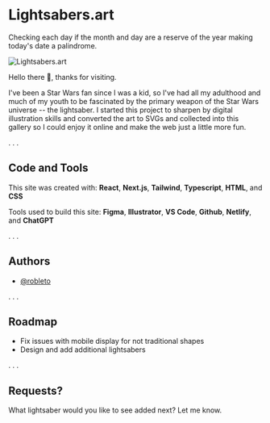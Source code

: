 # Lightsabers.art
Checking each day if the month and day are a reserve of the year making today's date a palindrome.

![Lightsabers.art](https://cdn.dribbble.com/userupload/16210797/file/original-9793907840557f0adec01ec1c83b621d.png?resize=1504x1222)


Hello there 👋, thanks for visiting.

I've been a Star Wars fan since I was a kid, so I've had all my adulthood and much of my youth to be fascinated by the primary weapon of the Star Wars universe -- the lightsaber.  I started this project to sharpen by digital illustration skills and converted the art to SVGs and collected into this gallery so I could enjoy it online and make the web just a little more fun.

. . .


## Code and Tools

This site was created with: **React**, **Next.js**, **Tailwind**, **Typescript**, **HTML**, and **CSS** 

Tools used to build this site:  **Figma**, **Illustrator**, **VS Code**, **Github**, **Netlify**, and **ChatGPT**  

. . .


## Authors

- [@robleto](https://www.github.com/robleto)

. . .


## Roadmap

- Fix issues with mobile display for not traditional shapes
- Design and add additional lightsabers

. . .


## Requests?

What lightsaber would you like to see added next?  Let me know.
